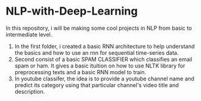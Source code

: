 # NLP-with-Deep-Learning
In this repository, i will be making some cool projects in NLP from basic to intermediate level.

1) In the first folder, i created a basic RNN architecture to help understand the basics and how to use an rnn for
   sequential time-series data.
2) Second consist of a basic SPAM CLASSIFIER which classifies an email spam or ham. It gives a basic ituition on
   how to use NLTK library for preprocessing texts and a basic RNN model to train.
3) In youtube classifer, the idea is to provide a youtube channel name and predict its category using that particular 
   channel's video title and description.
